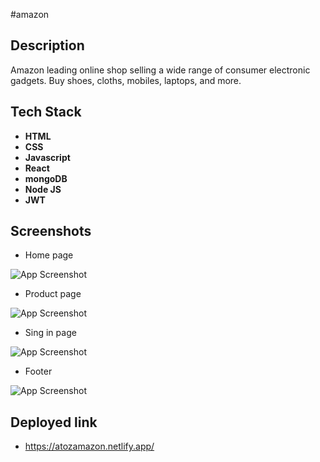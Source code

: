 #amazon

## Description
Amazon leading online shop selling a wide range of consumer electronic gadgets. Buy shoes, cloths, mobiles, laptops, and more. 

## Tech Stack

- **HTML**
- **CSS**
- **Javascript**
- **React**
- **mongoDB**
- **Node JS**
- **JWT**




## Screenshots

- Home page

![App Screenshot]()

- Product page

![App Screenshot]()

- Sing in page

![App Screenshot]()



-  Footer

![App Screenshot]()


## Deployed link
- https://atozamazon.netlify.app/
